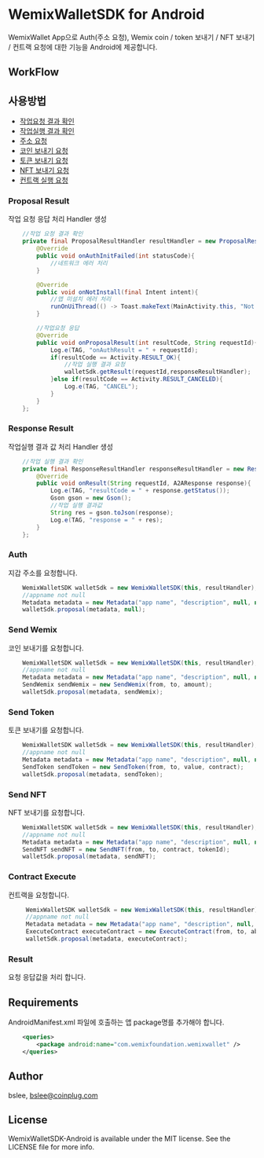 # WemixWalletSDK for Android
WemixWallet App으로 Auth(주소 요청), Wemix coin / token 보내기 / NFT 보내기 / 컨트랙 요청에 대한 기능을 Android에 제공합니다.

## WorkFlow

## 사용방법
* [작업요청 결과 확인](#proposal-result)
* [작업실행 결과 확인](#response-result)
* [주소 요청](#auth)
* [코인 보내기 요청](#send-wemix)
* [토큰 보내기 요청](#send-token)
* [NFT 보내기 요청](#send-nft)
* [컨트랙 실행 요청](#contract-execute)


### Proposal Result

작업 요청 응답 처리 Handler 생성

```java
    //작업 요청 결과 확인
    private final ProposalResultHandler resultHandler = new ProposalResultHandler(){
        @Override
        public void onAuthInitFailed(int statusCode){
            //네트워크 에러 처리
        }

        @Override
        public void onNotInstall(final Intent intent){
            //앱 미설치 에러 처리
            runOnUiThread(() -> Toast.makeText(MainActivity.this, "Not install WemixWallet", Toast.LENGTH_SHORT).show());
        }

        //작업요청 응답
        @Override
        public void onProposalResult(int resultCode, String requestId){
            Log.e(TAG, "onAuthResult = " + requestId);
            if(resultCode == Activity.RESULT_OK){
                //작업 실행 결과 요청
                walletSdk.getResult(requestId,responseResultHandler);
            }else if(resultCode == Activity.RESULT_CANCELED){
                Log.e(TAG, "CANCEL");
            }
        }
    };
```

### Response Result

작업실행 결과 값 처리 Handler 생성

```java
    //작업 실행 결과 확인
    private final ResponseResultHandler responseResultHandler = new ResponseResultHandler(){
        @Override
        public void onResult(String requestId, A2AResponse response){
            Log.e(TAG, "resultCode = " + response.getStatus());
            Gson gson = new Gson();
            //작업 실행 결과값
            String res = gson.toJson(response);
            Log.e(TAG, "response = " + res);
        }
    };
```

### Auth

지갑 주소를 요청합니다.

```java
    WemixWalletSDK walletSdk = new WemixWalletSDK(this, resultHandler);
    //appname not null
    Metadata metadata = new Metadata("app name", "description", null, null, null, null);
    walletSdk.proposal(metadata, null);
```

### Send Wemix
코인 보내기를 요청합니다.

```java
    WemixWalletSDK walletSdk = new WemixWalletSDK(this, resultHandler);
    //appname not null
    Metadata metadata = new Metadata("app name", "description", null, null, null, null);
    SendWemix sendWemix = new SendWemix(from, to, amount);
    walletSdk.proposal(metadata, sendWemix);
```

### Send Token
토큰 보내기를 요청합니다.

```java
    WemixWalletSDK walletSdk = new WemixWalletSDK(this, resultHandler);
    //appname not null
    Metadata metadata = new Metadata("app name", "description", null, null, null, null);
    SendToken sendToken = new SendToken(from, to, value, contract);
    walletSdk.proposal(metadata, sendToken);
```

### Send NFT
NFT 보내기를 요청합니다.

```java
    WemixWalletSDK walletSdk = new WemixWalletSDK(this, resultHandler);
    //appname not null
    Metadata metadata = new Metadata("app name", "description", null, null, null, null);
    SendNFT sendNFT = new SendNFT(from, to, contract, tokenId);
    walletSdk.proposal(metadata, sendNFT);
```

### Contract Execute
컨트랙을 요청합니다.

```java
     WemixWalletSDK walletSdk = new WemixWalletSDK(this, resultHandler);
     //appname not null
     Metadata metadata = new Metadata("app name", "description", null, null, null, null);
     ExecuteContract executeContract = new ExecuteContract(from, to, abi, parmas);
     walletSdk.proposal(metadata, executeContract);
```

### Result
요청 응답값을 처리 합니다.


## Requirements
AndroidManifest.xml 파일에 호출하는 앱 package명를 추가해야 합니다.
```xml
    <queries>
        <package android:name="com.wemixfoundation.wemixwallet" />
    </queries>
 ```

## Author

bslee, bslee@coinplug.com

## License

WemixWalletSDK-Android is available under the MIT license. See the LICENSE file for more info.
